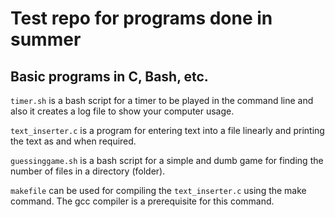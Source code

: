 # Test repo for programs done in summer
## Basic programs in C, Bash, etc.

`timer.sh` is a bash script for a timer to be played in the command line and also it creates a log file to show your computer usage.

`text_inserter.c` is a program for entering text into a file linearly and printing the text as and when required.

`guessinggame.sh` is a bash script for a simple and dumb game for finding the number of files in a directory (folder).

`makefile` can be used for compiling the `text_inserter.c` using the make command. The gcc compiler is a prerequisite for this command.
